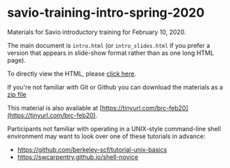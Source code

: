 # savio-training-intro-spring-2020

Materials for Savio introductory training for February 10, 2020. 

The main document is `intro.html` (or `intro_slides.html` if you prefer a version that appears in slide-show format rather than as one long HTML page).

To directly view the HTML, please [click here](https://htmlpreview.github.io/?https://github.com/ucb-rit/savio-training-intro-fall-2020/blob/master/intro_slides.html).

If you're not familiar with Git or Github you can download the materials as a [zip file](https://github.com/ucb-rit/savio-training-intro-fall-2020/archive/master.zip)

This material is also available at [https://tinyurl.com/brc-feb20](https://tinyurl.com/brc-feb20).

Participants not familiar with operating in a UNIX-style command-line shell environment may want to look over one of these tutorials in advance:

- https://github.com/berkeley-scf/tutorial-unix-basics
- https://swcarpentry.github.io/shell-novice
